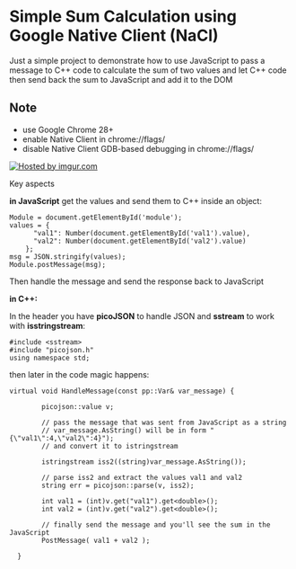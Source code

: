 Simple Sum Calculation using Google Native Client (NaCl)
===============================

Just a simple project to demonstrate how to use JavaScript to pass a message to C++ code to calculate the sum of two values and let C++ code then send back the sum to JavaScript and add it to the DOM


Note
----

 - use Google Chrome 28+
 - enable Native Client in chrome://flags/
 - disable Native Client GDB-based debugging in chrome://flags/


<a href="http://imgur.com/GhIXLgW"><img src="http://i.imgur.com/GhIXLgW.png" title="Hosted by imgur.com" /></a>


Key aspects

**in JavaScript** get the values and send them to C++ inside an object:

    Module = document.getElementById('module');    
    values = {
          "val1": Number(document.getElementById('val1').value),
          "val2": Number(document.getElementById('val2').value)
       	};
    msg = JSON.stringify(values);
    Module.postMessage(msg);
    

Then handle the message and send the response back to JavaScript

**in C++:**

In the header you have **picoJSON** to handle JSON and **sstream** to work with **isstringstream**:

    #include <sstream>
    #include "picojson.h"
    using namespace std;

then later in the code magic happens: 

    virtual void HandleMessage(const pp::Var& var_message) {
    
            picojson::value v;
    
            // pass the message that was sent from JavaScript as a string
            // var_message.AsString() will be in form "{\"val1\":4,\"val2\":4}");
            // and convert it to istringstream

            istringstream iss2((string)var_message.AsString());

            // parse iss2 and extract the values val1 and val2
            string err = picojson::parse(v, iss2);

            int val1 = (int)v.get("val1").get<double>();
            int val2 = (int)v.get("val2").get<double>();

            // finally send the message and you'll see the sum in the JavaScript
            PostMessage( val1 + val2 );
            
      }
